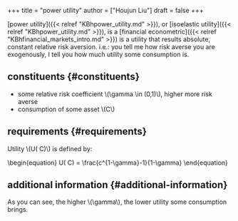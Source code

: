 +++
title = "power utility"
author = ["Houjun Liu"]
draft = false
+++

[power utility]({{< relref "KBhpower_utility.md" >}}), or [isoelastic utility]({{< relref "KBhpower_utility.md" >}}), is a [financial econometric]({{< relref "KBhfinancial_markets_intro.md" >}})
 is a utility that results absolute, constant relative risk aversion. i.e.: you tell me how risk averse you are exogenously, I tell you how much utility some consumption is.


## constituents {#constituents}

-   some relative risk coefficient \\(\gamma \in (0,1)\\), higher more risk averse
-   consumption of some asset \\(C\\)


## requirements {#requirements}

Utility \\(U( C)\\) is defined by:

\begin{equation}
U( C) = \frac{c^{1-\gamma}-1}{1-\gamma}
\end{equation}


## additional information {#additional-information}

As you can see, the higher \\(\gamma\\), the lower utility some consumption brings.